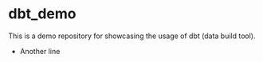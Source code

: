 # dbt_demo

This is a demo repository for showcasing the usage of dbt (data build tool).

- Another line